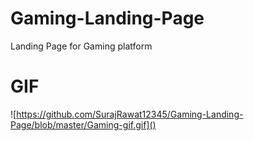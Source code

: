 # Gaming-Landing-Page
Landing Page for Gaming platform
# GIF
![https://github.com/SurajRawat12345/Gaming-Landing-Page/blob/master/Gaming-gif.gif]()
